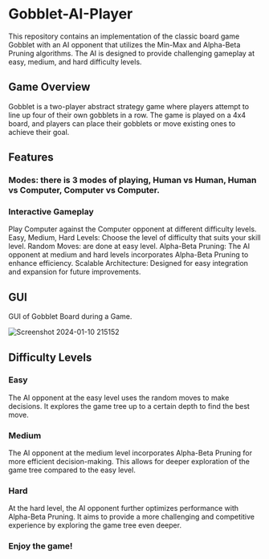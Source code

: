 # Gobblet-AI-Player
This repository contains an implementation of the classic board game Gobblet with an AI opponent that utilizes the Min-Max and Alpha-Beta Pruning algorithms. The AI is designed to provide challenging gameplay at easy, medium, and hard difficulty levels.

## Game Overview
Gobblet is a two-player abstract strategy game where players attempt to line up four of their own gobblets in a row. The game is played on a 4x4 board, and players can place their gobblets or move existing ones to achieve their goal.

## Features
### Modes: there is 3 modes of playing, Human vs Human, Human vs Computer, Computer vs Computer.
### Interactive Gameplay
Play Computer against the Computer opponent at different difficulty levels.
Easy, Medium, Hard Levels: Choose the level of difficulty that suits your skill level.
Random Moves: are done at easy level.
Alpha-Beta Pruning: The AI opponent at medium and hard levels incorporates Alpha-Beta Pruning to enhance efficiency.
Scalable Architecture: Designed for easy integration and expansion for future improvements.

## GUI
GUI of Gobblet Board during a Game. 

![Screenshot 2024-01-10 215152](https://github.com/ShoroukHegazy15/Gobblet-AI-Player/assets/105671159/b34f27b7-1c2e-41a0-a547-be3cc88909e9)

## Difficulty Levels
### Easy
The AI opponent at the easy level uses the random moves to make decisions. It explores the game tree up to a certain depth to find the best move.

### Medium
The AI opponent at the medium level incorporates Alpha-Beta Pruning for more efficient decision-making. This allows for deeper exploration of the game tree compared to the easy level.

### Hard
At the hard level, the AI opponent further optimizes performance with Alpha-Beta Pruning. It aims to provide a more challenging and competitive experience by exploring the game tree even deeper.

### Enjoy the game!
